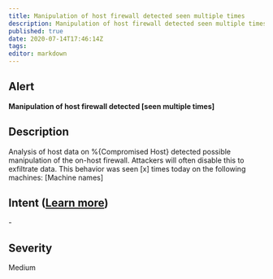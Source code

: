 ```yaml
---
title: Manipulation of host firewall detected seen multiple times
description: Manipulation of host firewall detected seen multiple times
published: true
date: 2020-07-14T17:46:14Z
tags:
editor: markdown
---
```


## Alert
**Manipulation of host firewall detected [seen multiple times]**

## Description
Analysis of host data on %{Compromised Host} detected possible manipulation of the on-host firewall. Attackers will often disable this to exfiltrate data. This behavior was seen [x] times today on the following machines: [Machine names]

## Intent ([Learn more](/public/security/alerts/intentions.md))
\-

## Severity
Medium




